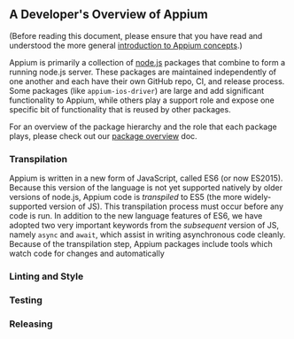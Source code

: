 ## A Developer's Overview of Appium

(Before reading this document, please ensure that you have read and understood the more general [introduction to Appium concepts](/docs/en/about-appium/intro.md).)

Appium is primarily a collection of [node.js](http://nodejs.org) packages that
combine to form a running node.js server. These packages are maintained independently of one another and each have their own GitHub repo, CI, and release process. Some packages (like `appium-ios-driver`) are large and add significant functionality to Appium, while others play a support role and expose one specific bit of functionality that is reused by other packages.

For an overview of the package hierarchy and the role that each package plays, please check out our [package overview](./appium-packages.md) doc.

### Transpilation

Appium is written in a new form of JavaScript, called ES6 (or now ES2015). Because this version of the language is not yet supported natively by older versions of node.js, Appium code is _transpiled_ to ES5 (the more widely-supported version of JS). This transpilation process must occur before any code is run. In addition to the new language features of ES6, we have adopted two very important keywords from the _subsequent_ version of JS, namely `async` and `await`, which assist in writing asynchronous code cleanly. Because of the transpilation step, Appium packages include tools which watch code for changes and automatically

### Linting and Style

### Testing

### Releasing
